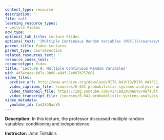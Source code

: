 ```yaml
---
content_type: resource
description: ''
file: null
learning_resource_types:
- Lecture Videos
ocw_type: ''
optional_tab_title: Lecture Slides
optional_text: '[Multiple Continuous Random Variables (PDF)](/courses/6-041-probabilistic-systems-analysis-and-applied-probability-fall-2010/resources/mit6_041f10_l09)'
parent_title: Video Lectures
parent_type: CourseSection
related_resources_text: ''
resource_index_text: ''
resourcetype: Video
title: 'Lecture 9: Multiple Continuous Random Variables'
uid: 4d54cace-6d7c-0b69-a94f-7e897b757801
video_files:
  archive_url: http://www.archive.org/download/MIT6.041F10/MIT6_041F11_lec09_300k.mp4
  video_captions_file: /courses/6-041-probabilistic-systems-analysis-and-applied-probability-fall-2010/d4be00fea4d6554cad8840d68ecb2bf7_CadZXGNauY0.vtt
  video_thumbnail_file: https://img.youtube.com/vi/CadZXGNauY0/default.jpg
  video_transcript_file: /courses/6-041-probabilistic-systems-analysis-and-applied-probability-fall-2010/a6d80446727f0bbb42398f7b7400344a_CadZXGNauY0.pdf
video_metadata:
  youtube_id: CadZXGNauY0
---
```


**Description:** In this lecture, the professor discussed multiple random variables: conditioning and independence.

**Instructor:** John Tsitsiklis